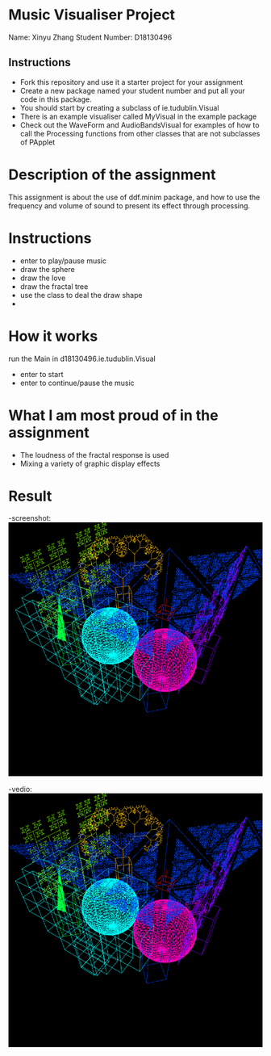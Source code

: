# Music Visualiser Project

Name:
Xinyu Zhang 
Student Number: 
D18130496

## Instructions
- Fork this repository and use it a starter project for your assignment
- Create a new package named your student number and put all your code in this package.
- You should start by creating a subclass of ie.tudublin.Visual
- There is an example visualiser called MyVisual in the example package
- Check out the WaveForm and AudioBandsVisual for examples of how to call the Processing functions from other classes that are not subclasses of PApplet

# Description of the assignment
This assignment is about the use of ddf.minim package, and how to use the frequency and volume of sound to present its effect through processing.
# Instructions
- enter to play/pause music
- draw the sphere
- draw the love
- draw the fractal tree
- use the class to deal the draw shape
- 
# How it works
run the Main in d18130496.ie.tudublin.Visual
  - enter to start 
  - enter to continue/pause the music

# What I am most proud of in the assignment

- The loudness of the fractal response is used
- Mixing a variety of graphic display effects

# Result
-screenshot:
![An image](images/image_1.png)

-vedio:
[![YouTube](images/image_1.png)](https://www.youtube.com/watch?v=F9bhNxTubSo)